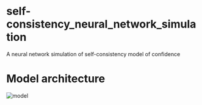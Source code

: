 # self-consistency_neural_network_simulation
A neural network simulation of self-consistency model of confidence

# Model architecture
![model](https://github.com/nmningmei/self-consistency_neural_network_simulation/tree/main/figures/model.png)